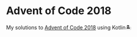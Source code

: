 # Advent of Code 2018

My solutions to [Advent of Code 2018](https://adventofcode.com/2018) using Kotlin:desert_island:

